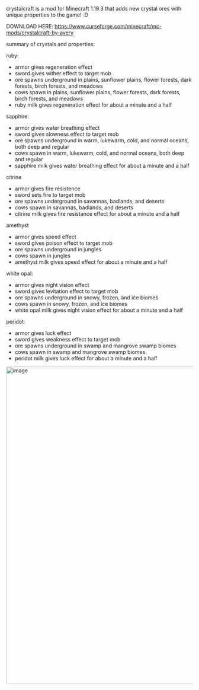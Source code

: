 crystalcraft is a mod for Minecraft 1.19.3 that adds new crystal ores with unique properties to the game! :D

DOWNLOAD HERE: https://www.curseforge.com/minecraft/mc-mods/crystalcraft-by-avery 

summary of crystals and properties:

ruby: 
  - armor gives regeneration effect
  - sword gives wither effect to target mob
  - ore spawns underground in plains, sunflower plains, flower forests, dark forests, birch forests, and meadows
  - cows spawn in plains, sunflower plains, flower forests, dark forests, birch forests, and meadows
  - ruby milk gives regeneration effect for about a minute and a half
  
sapphire:
  - armor gives water breathing effect
  - sword gives slowness effect to target mob
  - ore spawns underground in warm, lukewarm, cold, and normal oceans, both deep and regular
  - cows spawn in warm, lukewarm, cold, and normal oceans, both deep and regular
  - sapphire milk gives water breathing effect for about a minute and a half

citrine
  - armor gives fire resistence
  - sword sets fire to target mob
  - ore spawns underground in savannas, badlands, and deserts
  - cows spawn in savannas, badlands, and deserts
  - citrine milk gives fire resistance effect for about a minute and a half

amethyst
  - armor gives speed effect 
  - sword gives poison effect to target mob
  - ore spawns underground in jungles
  - cows spawn in jungles
  - amethyst milk gives speed effect for about a minute and a half

white opal:
  - armor gives night vision effect
  - sword gives levitation effect to target mob
  - ore spawns underground in snowy, frozen, and ice biomes
  - cows spawn in snowy, frozen, and ice biomes
  - white opal milk gives night vision effect for about a minute and a half

peridot:
  - armor gives luck effect
  - sword gives weakness effect to target mob
  - ore spawns underground in swamp and mangrove swamp biomes
  - cows spawn in swamp and mangrove swamp biomes
  - peridot milk gives luck effect for about a minute and a half

<img width="856" alt="image" src="https://github.com/averystraumann/crystalcraft/assets/101287035/77f6846d-9af9-4732-b694-3408f951c83b">

